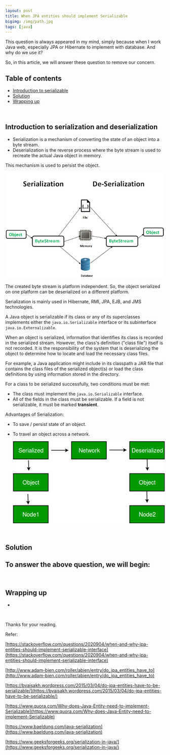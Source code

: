 ```yaml
---
layout: post
title: When JPA entities should implement Serializable
bigimg: /img/path.jpg
tags: [java]
---
```


This question is always appeared in my mind, simply because when I work Java web, especially JPA or Hibernate to implement with database. And why do we use it?

So, in this article, we will answer these question to remove our concern.

## Table of contents
- [Introduction to serializable](#introduction-to-serializable)
- [Solution](#solution)
- [Wrapping up](#wrapping-up)

<br>

## Introduction to serialization and deserialization
- Serialization is a mechanism of converting the state of an object into a byte stream. 
- Deserialization is the reverse process where the byte stream is used to recreate the actual Java object in memory.

This mechanism is used to persist the object.

![Serialize and deserialize in Java](../img/Java-Common/serialize-deserialize-java.png)

The created byte stream is platform independent. So, the object serialized on one platform can be deserialized on a different platform.

Serialization is mainly used in Hibernate, RMI, JPA, EJB, and JMS technologies.

A Java object is serializable if its class or any of its superclasses implements either the ```java.io.Serializable``` interface or its subinterface ```java.io.Externalizable```. 

When an object is serialized, information that identifies its class is recorded in the serialized stream. However, the class's definition ("class file") itself is not recorded. It is the responsibility of the system that is deserializing the object to determine how to locate and load the necessary class files. 

For example, a Java application might include in its classpath a JAR file that contains the class files of the serialized object(s) or load the class definitions by using information stored in the directory.

For a class to be serialized successfully, two conditions must be met:
- The class must implement the ```java.io.Serializable``` interface.
- All of the fields in the class must be serializable. If a field is not serializable, it must be marked **transient**.

Advantages of Serialization:
- To save / persist state of an object.
- To travel an object across a network.

    ![Serialization with network](../img/Java-Common/serialization-network.jpg)

<br>

## Solution
To answer the above question, we will begin:
- 



<br>

## Wrapping up
- 


<br>

Thanks for your reading.


Refer:

[https://stackoverflow.com/questions/2020904/when-and-why-jpa-entities-should-implement-serializable-interface](https://stackoverflow.com/questions/2020904/when-and-why-jpa-entities-should-implement-serializable-interface)

[http://www.adam-bien.com/roller/abien/entry/do_jpa_entities_have_to](http://www.adam-bien.com/roller/abien/entry/do_jpa_entities_have_to)

[https://bvaisakh.wordpress.com/2015/03/04/do-jpa-entities-have-to-be-serializable/](https://bvaisakh.wordpress.com/2015/03/04/do-jpa-entities-have-to-be-serializable/)

[https://www.quora.com/Why-does-Java-Entity-need-to-implement-Serializable](https://www.quora.com/Why-does-Java-Entity-need-to-implement-Serializable)

[https://www.baeldung.com/java-serialization](https://www.baeldung.com/java-serialization)

[https://www.geeksforgeeks.org/serialization-in-java/](https://www.geeksforgeeks.org/serialization-in-java/)